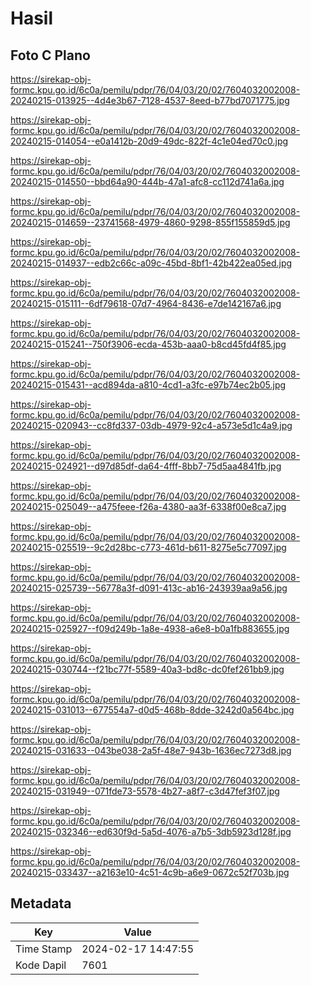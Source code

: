 # Hasil

## Foto C Plano

https://sirekap-obj-formc.kpu.go.id/6c0a/pemilu/pdpr/76/04/03/20/02/7604032002008-20240215-013925--4d4e3b67-7128-4537-8eed-b77bd7071775.jpg

https://sirekap-obj-formc.kpu.go.id/6c0a/pemilu/pdpr/76/04/03/20/02/7604032002008-20240215-014054--e0a1412b-20d9-49dc-822f-4c1e04ed70c0.jpg

https://sirekap-obj-formc.kpu.go.id/6c0a/pemilu/pdpr/76/04/03/20/02/7604032002008-20240215-014550--bbd64a90-444b-47a1-afc8-cc112d741a6a.jpg

https://sirekap-obj-formc.kpu.go.id/6c0a/pemilu/pdpr/76/04/03/20/02/7604032002008-20240215-014659--23741568-4979-4860-9298-855f155859d5.jpg

https://sirekap-obj-formc.kpu.go.id/6c0a/pemilu/pdpr/76/04/03/20/02/7604032002008-20240215-014937--edb2c66c-a09c-45bd-8bf1-42b422ea05ed.jpg

https://sirekap-obj-formc.kpu.go.id/6c0a/pemilu/pdpr/76/04/03/20/02/7604032002008-20240215-015111--6df79618-07d7-4964-8436-e7de142167a6.jpg

https://sirekap-obj-formc.kpu.go.id/6c0a/pemilu/pdpr/76/04/03/20/02/7604032002008-20240215-015241--750f3906-ecda-453b-aaa0-b8cd45fd4f85.jpg

https://sirekap-obj-formc.kpu.go.id/6c0a/pemilu/pdpr/76/04/03/20/02/7604032002008-20240215-015431--acd894da-a810-4cd1-a3fc-e97b74ec2b05.jpg

https://sirekap-obj-formc.kpu.go.id/6c0a/pemilu/pdpr/76/04/03/20/02/7604032002008-20240215-020943--cc8fd337-03db-4979-92c4-a573e5d1c4a9.jpg

https://sirekap-obj-formc.kpu.go.id/6c0a/pemilu/pdpr/76/04/03/20/02/7604032002008-20240215-024921--d97d85df-da64-4fff-8bb7-75d5aa4841fb.jpg

https://sirekap-obj-formc.kpu.go.id/6c0a/pemilu/pdpr/76/04/03/20/02/7604032002008-20240215-025049--a475feee-f26a-4380-aa3f-6338f00e8ca7.jpg

https://sirekap-obj-formc.kpu.go.id/6c0a/pemilu/pdpr/76/04/03/20/02/7604032002008-20240215-025519--9c2d28bc-c773-461d-b611-8275e5c77097.jpg

https://sirekap-obj-formc.kpu.go.id/6c0a/pemilu/pdpr/76/04/03/20/02/7604032002008-20240215-025739--56778a3f-d091-413c-ab16-243939aa9a56.jpg

https://sirekap-obj-formc.kpu.go.id/6c0a/pemilu/pdpr/76/04/03/20/02/7604032002008-20240215-025927--f09d249b-1a8e-4938-a6e8-b0a1fb883655.jpg

https://sirekap-obj-formc.kpu.go.id/6c0a/pemilu/pdpr/76/04/03/20/02/7604032002008-20240215-030744--f21bc77f-5589-40a3-bd8c-dc0fef261bb9.jpg

https://sirekap-obj-formc.kpu.go.id/6c0a/pemilu/pdpr/76/04/03/20/02/7604032002008-20240215-031013--677554a7-d0d5-468b-8dde-3242d0a564bc.jpg

https://sirekap-obj-formc.kpu.go.id/6c0a/pemilu/pdpr/76/04/03/20/02/7604032002008-20240215-031633--043be038-2a5f-48e7-943b-1636ec7273d8.jpg

https://sirekap-obj-formc.kpu.go.id/6c0a/pemilu/pdpr/76/04/03/20/02/7604032002008-20240215-031949--071fde73-5578-4b27-a8f7-c3d47fef3f07.jpg

https://sirekap-obj-formc.kpu.go.id/6c0a/pemilu/pdpr/76/04/03/20/02/7604032002008-20240215-032346--ed630f9d-5a5d-4076-a7b5-3db5923d128f.jpg

https://sirekap-obj-formc.kpu.go.id/6c0a/pemilu/pdpr/76/04/03/20/02/7604032002008-20240215-033437--a2163e10-4c51-4c9b-a6e9-0672c52f703b.jpg


## Metadata

| Key        | Value               |
| ---------- | ------------------- |
| Time Stamp | 2024-02-17 14:47:55 |
| Kode Dapil | 7601                |



